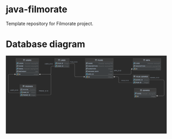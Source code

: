 # java-filmorate
Template repository for Filmorate project.
# Database diagram
<img src="db/filmorate.png" alt="Database diagram">